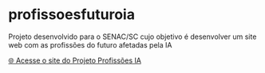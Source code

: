 # profissoesfuturoia
Projeto desenvolvido para o SENAC/SC cujo objetivo é desenvolver um site web com as profissões do futuro afetadas pela IA

<a href="https://projeto-profissoes-ia.github.io/profissoesfuturoia/" target="_blank">🌐 Acesse o site do Projeto Profissões IA</a>


